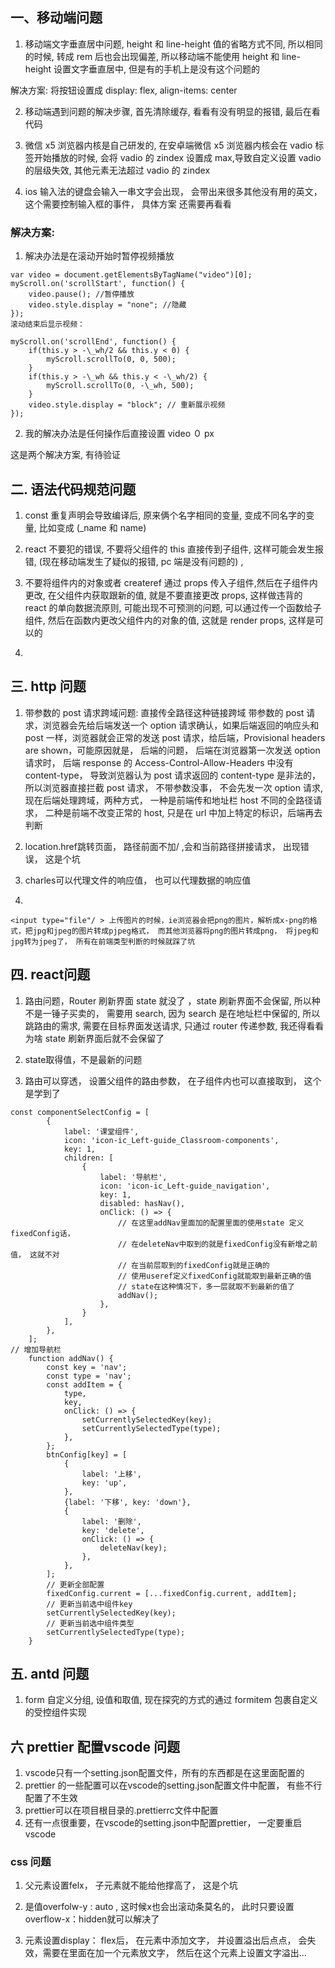 ## 一、移动端问题

1. 移动端文字垂直居中问题, height 和 line-height 值的省略方式不同, 所以相同的时候, 转成 rem 后也会出现偏差, 所以移动端不能使用 height 和 line-height 设置文字垂直居中, 但是有的手机上是没有这个问题的

解决方案: 将按钮设置成 display: flex, align-items: center

2. 移动端遇到问题的解决步骤, 首先清除缓存, 看看有没有明显的报错, 最后在看代码

3. 微信 x5 浏览器内核是自己研发的, 在安卓端微信 x5 浏览器内核会在 vadio 标签开始播放的时候, 会将 vadio 的 zindex 设置成 max,导致自定义设置 vadio 的层级失效, 其他元素无法超过 vadio 的 zindex

4. ios 输入法的键盘会输入一串文字会出现， 会带出来很多其他没有用的英文， 这个需要控制输入框的事件， 具体方案
还需要再看看

### 解决方案:

1. 解决办法是在滚动开始时暂停视频播放

```
var video = document.getElementsByTagName("video")[0];
myScroll.on('scrollStart', function() {
    video.pause(); //暂停播放
    video.style.display = "none"; //隐藏
});
滚动结束后显示视频：

myScroll.on('scrollEnd', function() {
    if(this.y > -\_wh/2 && this.y < 0) {
        myScroll.scrollTo(0, 0, 500);
    }
    if(this.y > -\_wh && this.y < -\_wh/2) {
        myScroll.scrollTo(0, -\_wh, 500);
    }
    video.style.display = "block"; // 重新展示视频
});
```

2. 我的解决办法是任何操作后直接设置 video ０ px

这是两个解决方案, 有待验证

## 二. 语法代码规范问题

1. const 重复声明会导致编译后, 原来俩个名字相同的变量, 变成不同名字的变量, 比如变成 (\_name 和 name)

2. react 不要犯的错误, 不要将父组件的 this 直接传到子组件, 这样可能会发生报错, (现在移动端发生了疑似的报错, pc 端是没有问题的) ,
3. 不要将组件内的对象或者 createref 通过 props 传入子组件,然后在子组件内更改, 在父组件内获取跟新的值, 就是不要直接更改 props, 这样做违背的 react 的单向数据流原则, 可能出现不可预测的问题, 可以通过传一个函数给子组件, 然后在函数内更改父组件内的对象的值, 这就是 render props, 这样是可以的

4.

## 三. http 问题

1. 带参数的 post 请求跨域问题: 直接传全路径这种链接跨域 带参数的 post 请求，浏览器会先给后端发送一个 option 请求确认，如果后端返回的响应头和 post 一样，浏览器就会正常的发送 post 请求，给后端，Provisional headers are shown，可能原因就是， 后端的问题， 后端在浏览器第一次发送 option 请求时， 后端 response 的 Access-Control-Allow-Headers 中没有 content-type， 导致浏览器认为 post 请求返回的 content-type 是非法的，所以浏览器直接拦截 post 请求， 不带参数没事， 不会先发一次 option 请求, 现在后端处理跨域，两种方式， 一种是前端传和地址栏 host 不同的全路径请求， 二种是前端不改变正常的 host, 只是在 url 中加上特定的标识，后端再去判断

2. location.href跳转页面， 路径前面不加/  ,会和当前路径拼接请求， 出现错误， 这是个坑

3. charles可以代理文件的响应值， 也可以代理数据的响应值

4.
```
<input type="file"/ > 上传图片的时候，ie浏览器会把png的图片，解析成x-png的格式，把jpg和jpeg的图片转成pjpeg格式， 而其他浏览器将png的图片转成png， 将jpeg和jpg转为jpeg了， 所有在前端类型判断的时候就踩了坑

```

## 四. react问题

1. 路由问题，Router 刷新界面 state 就没了 ，state 刷新界面不会保留, 所以种不是一锤子买卖的， 需要用 search, 因为 search 是在地址栏中保留的, 所以跳路由的需求, 需要在目标界面发送请求, 只通过 router 传递参数, 我还得看看为啥 state 刷新界面后就不会保留了

2. state取得值，不是最新的问题

3. 路由可以穿透， 设置父组件的路由参数， 在子组件内也可以直接取到， 这个是学到了

```
const componentSelectConfig = [
        {
            label: '课堂组件',
            icon: 'icon-ic_Left-guide_Classroom-components',
            key: 1,
            children: [
                {
                    label: '导航栏',
                    icon: 'icon-ic_Left-guide_navigation',
                    key: 1,
                    disabled: hasNav(),
                    onClick: () => {
                        // 在这里addNav里面加的配置里面的使用state 定义fixedConfig话，
                        // 在deleteNav中取到的就是fixedConfig没有新增之前值， 这就不对
                        // 在当前层取到的fixedConfig就是正确的
                        // 使用useref定义fixedConfig就能取到最新正确的值
                        // state在这种情况下，多一层就取不到最新的值了
                        addNav();
                    },
                }
            ],
        },
    ];
// 增加导航栏
    function addNav() {
        const key = 'nav';
        const type = 'nav';
        const addItem = {
            type,
            key,
            onClick: () => {
                setCurrentlySelectedKey(key);
                setCurrentlySelectedType(type);
            },
        };
        btnConfig[key] = [
            {
                label: '上移',
                key: 'up',
            },
            {label: '下移', key: 'down'},
            {
                label: '删除',
                key: 'delete',
                onClick: () => {
                    deleteNav(key);
                },
            },
        ];
        // 更新全部配置
        fixedConfig.current = [...fixedConfig.current, addItem];
        // 更新当前选中组件key
        setCurrentlySelectedKey(key);
        // 更新当前选中组件类型
        setCurrentlySelectedType(type);
    }
```

## 五. antd 问题

1. form 自定义分组, 设值和取值, 现在探究的方式的通过 formitem 包裹自定义的受控组件实现

## 六 prettier 配置vscode 问题

1. vscode只有一个setting.json配置文件，所有的东西都是在这里面配置的
2. prettier 的一些配置可以在vscode的setting.json配置文件中配置， 有些不行配置了不生效
3. prettier可以在项目根目录的.prettierrc文件中配置
4. 还有一点很重要，在vscode的setting.json中配置prettier， 一定要重启vscode


### css 问题

1. 父元素设置felx， 子元素就不能给他撑高了， 这是个坑


2. 是值overfolw-y : auto , 这时候x也会出滚动条莫名的， 此时只要设置overflow-x：hidden就可以解决了

3. 元素设置display： flex后， 在元素中添加文字， 并设置溢出后点点， 会失效，需要在里面在加一个元素放文字， 然后在这个元素上设置文字溢出...

